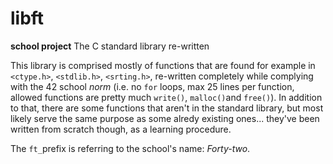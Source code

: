 # libft
**school project** The C standard library re-written

This library is comprised mostly of functions that are found for example in `<ctype.h>`, `<stdlib.h>`, `<srting.h>`, re-written completely while complying with the 42 school _norm_ (i.e. no `for` loops, max 25 lines per function, allowed functions are pretty much `write()`, `malloc()`and `free()`). In addition to that, there are some functions that aren't in the standard library, but most likely serve the same purpose as some alredy existing ones... they've been written from scratch though, as a learning procedure.

The `ft_`prefix is referring to the school's name: *Forty-two*.
